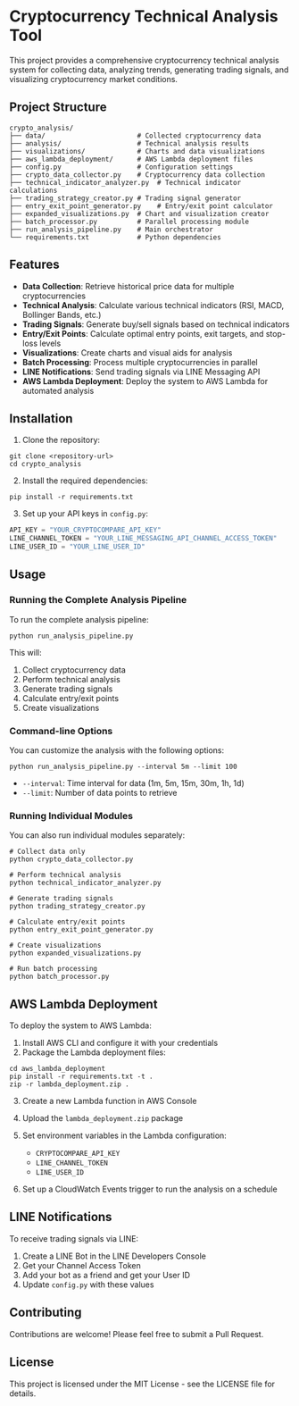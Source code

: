 # Cryptocurrency Technical Analysis Tool

This project provides a comprehensive cryptocurrency technical analysis system for collecting data, analyzing trends, generating trading signals, and visualizing cryptocurrency market conditions.

## Project Structure

```
crypto_analysis/
├── data/                       # Collected cryptocurrency data
├── analysis/                   # Technical analysis results
├── visualizations/             # Charts and data visualizations
├── aws_lambda_deployment/      # AWS Lambda deployment files
├── config.py                   # Configuration settings
├── crypto_data_collector.py    # Cryptocurrency data collection
├── technical_indicator_analyzer.py  # Technical indicator calculations
├── trading_strategy_creator.py # Trading signal generator
├── entry_exit_point_generator.py    # Entry/exit point calculator
├── expanded_visualizations.py  # Chart and visualization creator
├── batch_processor.py          # Parallel processing module
├── run_analysis_pipeline.py    # Main orchestrator
└── requirements.txt            # Python dependencies
```

## Features

- **Data Collection**: Retrieve historical price data for multiple cryptocurrencies
- **Technical Analysis**: Calculate various technical indicators (RSI, MACD, Bollinger Bands, etc.)
- **Trading Signals**: Generate buy/sell signals based on technical indicators
- **Entry/Exit Points**: Calculate optimal entry points, exit targets, and stop-loss levels
- **Visualizations**: Create charts and visual aids for analysis
- **Batch Processing**: Process multiple cryptocurrencies in parallel
- **LINE Notifications**: Send trading signals via LINE Messaging API
- **AWS Lambda Deployment**: Deploy the system to AWS Lambda for automated analysis

## Installation

1. Clone the repository:
```
git clone <repository-url>
cd crypto_analysis
```

2. Install the required dependencies:
```
pip install -r requirements.txt
```

3. Set up your API keys in `config.py`:
```python
API_KEY = "YOUR_CRYPTOCOMPARE_API_KEY"
LINE_CHANNEL_TOKEN = "YOUR_LINE_MESSAGING_API_CHANNEL_ACCESS_TOKEN"
LINE_USER_ID = "YOUR_LINE_USER_ID"
```

## Usage

### Running the Complete Analysis Pipeline

To run the complete analysis pipeline:

```
python run_analysis_pipeline.py
```

This will:
1. Collect cryptocurrency data
2. Perform technical analysis
3. Generate trading signals
4. Calculate entry/exit points
5. Create visualizations

### Command-line Options

You can customize the analysis with the following options:

```
python run_analysis_pipeline.py --interval 5m --limit 100
```

- `--interval`: Time interval for data (1m, 5m, 15m, 30m, 1h, 1d)
- `--limit`: Number of data points to retrieve

### Running Individual Modules

You can also run individual modules separately:

```
# Collect data only
python crypto_data_collector.py

# Perform technical analysis
python technical_indicator_analyzer.py

# Generate trading signals
python trading_strategy_creator.py

# Calculate entry/exit points
python entry_exit_point_generator.py

# Create visualizations
python expanded_visualizations.py

# Run batch processing
python batch_processor.py
```

## AWS Lambda Deployment

To deploy the system to AWS Lambda:

1. Install AWS CLI and configure it with your credentials
2. Package the Lambda deployment files:
```
cd aws_lambda_deployment
pip install -r requirements.txt -t .
zip -r lambda_deployment.zip .
```

3. Create a new Lambda function in AWS Console
4. Upload the `lambda_deployment.zip` package
5. Set environment variables in the Lambda configuration:
   - `CRYPTOCOMPARE_API_KEY`
   - `LINE_CHANNEL_TOKEN`
   - `LINE_USER_ID`

6. Set up a CloudWatch Events trigger to run the analysis on a schedule

## LINE Notifications

To receive trading signals via LINE:

1. Create a LINE Bot in the LINE Developers Console
2. Get your Channel Access Token
3. Add your bot as a friend and get your User ID
4. Update `config.py` with these values

## Contributing

Contributions are welcome! Please feel free to submit a Pull Request.

## License

This project is licensed under the MIT License - see the LICENSE file for details.
